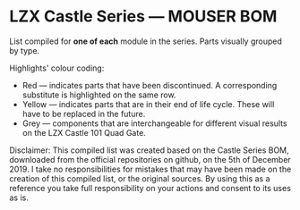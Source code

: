 # LZX Castle Series — MOUSER BOM
List compiled for <b>one of each</b> module in the series. Parts visually grouped by type.

Highlights' colour coding:
<ul>
<li>Red     — indicates parts that have been discontinued. A corresponding substitute is highlighted on the same row.
<li>Yellow  — indicates parts that are in their end of life cycle. These will have to be replaced in the future.
<li>Grey    — components that are interchangeable for different visual results on the LZX Castle 101 Quad Gate.
</ul>

Disclaimer:
This compiled list was created based on the Castle Series BOM, downloaded from the official repositories on github, on the 5th of December 2019. I take no responsibilities for mistakes that may have been made on the creation of this compiled list, or the original sources. By using this as a reference you take full responsibility on your actions and consent to its uses as is.
